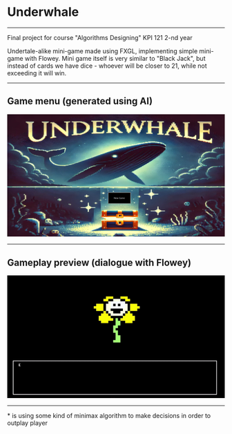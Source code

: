 # Underwhale

---

Final project for course "Algorithms Designing" KPI 121 2-nd year 

Undertale-alike mini-game made using FXGL, implementing simple mini-game with Flowey. Mini game itself is very similar to "Black Jack", but instead of cards we have dice - whoever will be closer to 21, while not exceeding it will win.

---

## Game menu (generated using AI)
![](https://github.com/ikeepcalm/underwhale/blob/main/menu.png)

---

## Gameplay preview (dialogue with Flowey)
![](https://github.com/ikeepcalm/underwhale/blob/main/flowey.gif)

---
\* is using some kind of minimax algorithm to make decisions in order to outplay player